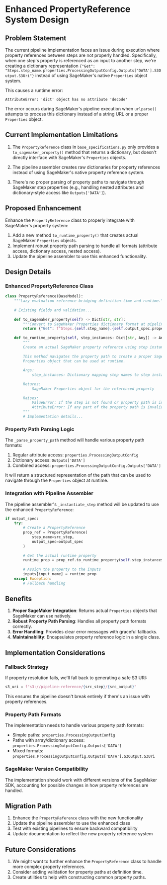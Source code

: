 # Enhanced PropertyReference System Design

## Problem Statement

The current pipeline implementation faces an issue during execution where property references between steps are not properly handled. Specifically, when one step's property is referenced as an input to another step, we're creating a dictionary representation `{"Get": "Steps.step_name.properties.ProcessingOutputConfig.Outputs['DATA'].S3Output.S3Uri"}` instead of using SageMaker's native `Properties` object system.

This causes a runtime error:
```
AttributeError: 'dict' object has no attribute 'decode'
```

The error occurs during SageMaker's pipeline execution when `urlparse()` attempts to process this dictionary instead of a string URL or a proper `Properties` object.

## Current Implementation Limitations

1. The `PropertyReference` class in `base_specifications.py` only provides a `to_sagemaker_property()` method that returns a dictionary, but doesn't directly interface with SageMaker's `Properties` objects.

2. The pipeline assembler creates raw dictionaries for property references instead of using SageMaker's native property reference system.

3. There's no proper parsing of property paths to navigate through SageMaker step properties (e.g., handling nested attributes and dictionary-style access like `Outputs['DATA']`).

## Proposed Enhancement

Enhance the `PropertyReference` class to properly integrate with SageMaker's property system:

1. Add a new method `to_runtime_property()` that creates actual SageMaker `Properties` objects.
2. Implement robust property path parsing to handle all formats (attribute access, dictionary access, nested access).
3. Update the pipeline assembler to use this enhanced functionality.

## Design Details

### Enhanced PropertyReference Class

```python
class PropertyReference(BaseModel):
    """Lazy evaluation reference bridging definition-time and runtime."""
    
    # Existing fields and validation...
    
    def to_sagemaker_property(self) -> Dict[str, str]:
        """Convert to SageMaker Properties dictionary format at pipeline definition time."""
        return {"Get": f"Steps.{self.step_name}.{self.output_spec.property_path}"}
    
    def to_runtime_property(self, step_instances: Dict[str, Any]) -> Any:
        """
        Create an actual SageMaker property reference using step instances.
        
        This method navigates the property path to create a proper SageMaker
        Properties object that can be used at runtime.
        
        Args:
            step_instances: Dictionary mapping step names to step instances
            
        Returns:
            SageMaker Properties object for the referenced property
            
        Raises:
            ValueError: If the step is not found or property path is invalid
            AttributeError: If any part of the property path is invalid
        """
        # Implementation details...
```

### Property Path Parsing Logic

The `_parse_property_path` method will handle various property path formats:

1. Regular attribute access: `properties.ProcessingOutputConfig`
2. Dictionary access: `Outputs['DATA']`
3. Combined access: `properties.ProcessingOutputConfig.Outputs['DATA']`

It will return a structured representation of the path that can be used to navigate through the `Properties` object at runtime.

### Integration with Pipeline Assembler

The pipeline assembler's `_instantiate_step` method will be updated to use the enhanced `PropertyReference`:

```python
if output_spec:
    try:
        # Create a PropertyReference
        prop_ref = PropertyReference(
            step_name=src_step,
            output_spec=output_spec
        )
        
        # Get the actual runtime property
        runtime_prop = prop_ref.to_runtime_property(self.step_instances)
        
        # Assign the property to the inputs
        inputs[input_name] = runtime_prop
    except Exception:
        # Fallback handling
```

## Benefits

1. **Proper SageMaker Integration**: Returns actual `Properties` objects that SageMaker can use natively.
2. **Robust Property Path Parsing**: Handles all property path formats correctly.
3. **Error Handling**: Provides clear error messages with graceful fallbacks.
4. **Maintainability**: Encapsulates property reference logic in a single class.

## Implementation Considerations

### Fallback Strategy

If property resolution fails, we'll fall back to generating a safe S3 URI:
```python
s3_uri = f"s3://pipeline-reference/{src_step}/{src_output}"
```
This ensures the pipeline doesn't break entirely if there's an issue with property references.

### Property Path Formats

The implementation needs to handle various property path formats:

- Simple paths: `properties.ProcessingOutputConfig`
- Paths with array/dictionary access: `properties.ProcessingOutputConfig.Outputs['DATA']`
- Mixed formats: `properties.ProcessingOutputConfig.Outputs['DATA'].S3Output.S3Uri`

### SageMaker Version Compatibility

The implementation should work with different versions of the SageMaker SDK, accounting for possible changes in how property references are handled.

## Migration Path

1. Enhance the `PropertyReference` class with the new functionality
2. Update the pipeline assembler to use the enhanced class
3. Test with existing pipelines to ensure backward compatibility
4. Update documentation to reflect the new property reference system

## Future Considerations

1. We might want to further enhance the `PropertyReference` class to handle more complex property references.
2. Consider adding validation for property paths at definition time.
3. Create utilities to help with constructing common property paths.
